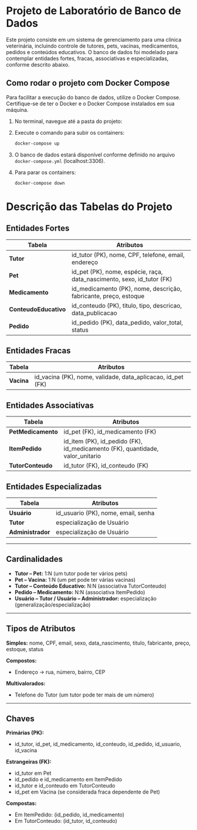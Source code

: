 
# Projeto de Laboratório de Banco de Dados

Este projeto consiste em um sistema de gerenciamento para uma clínica veterinária, incluindo controle de tutores, pets, vacinas, medicamentos, pedidos e conteúdos educativos. O banco de dados foi modelado para contemplar entidades fortes, fracas, associativas e especializadas, conforme descrito abaixo.

## Como rodar o projeto com Docker Compose

Para facilitar a execução do banco de dados, utilize o Docker Compose. Certifique-se de ter o Docker e o Docker Compose instalados em sua máquina.

1. No terminal, navegue até a pasta do projeto:
2. Execute o comando para subir os containers:
	```sh
	docker-compose up
	```
3. O banco de dados estará disponível conforme definido no arquivo `docker-compose.yml` (localhost:3306).

4. Para parar os containers:
	```sh
	docker-compose down
	```

# Descrição das Tabelas do Projeto

## Entidades Fortes

| Tabela             | Atributos                                                                 |
|--------------------|---------------------------------------------------------------------------|
| **Tutor**          | id_tutor (PK), nome, CPF, telefone, email, endereço                       |
| **Pet**            | id_pet (PK), nome, espécie, raça, data_nascimento, sexo, id_tutor (FK)     |
| **Medicamento**    | id_medicamento (PK), nome, descrição, fabricante, preço, estoque           |
| **ConteudoEducativo** | id_conteudo (PK), titulo, tipo, descricao, data_publicacao              |
| **Pedido**         | id_pedido (PK), data_pedido, valor_total, status                           |

## Entidades Fracas

| Tabela   | Atributos                                             |
|----------|-------------------------------------------------------|
| **Vacina** | id_vacina (PK), nome, validade, data_aplicacao, id_pet (FK) |

## Entidades Associativas

| Tabela         | Atributos                                             |
|----------------|-------------------------------------------------------|
| **PetMedicamento** | id_pet (FK), id_medicamento (FK)                  |
| **ItemPedido**     | id_item (PK), id_pedido (FK), id_medicamento (FK), quantidade, valor_unitario |
| **TutorConteudo**  | id_tutor (FK), id_conteudo (FK)                    |

## Entidades Especializadas

| Tabela           | Atributos                                  |
|------------------|--------------------------------------------|
| **Usuário**      | id_usuario (PK), nome, email, senha        |
| **Tutor**        | especialização de Usuário                  |
| **Administrador**| especialização de Usuário                  |

---

## Cardinalidades

- **Tutor – Pet:** 1:N (um tutor pode ter vários pets)
- **Pet – Vacina:** 1:N (um pet pode ter várias vacinas)
- **Tutor – Conteúdo Educativo:** N:N (associativa TutorConteudo)
- **Pedido – Medicamento:** N:N (associativa ItemPedido)
- **Usuário – Tutor / Usuário – Administrador:** especialização (generalização/especialização)

---

## Tipos de Atributos

**Simples:** nome, CPF, email, sexo, data_nascimento, titulo, fabricante, preço, estoque, status

**Compostos:**
- Endereço → rua, número, bairro, CEP

**Multivalorados:**
- Telefone do Tutor (um tutor pode ter mais de um número)

---

## Chaves

**Primárias (PK):**
- id_tutor, id_pet, id_medicamento, id_conteudo, id_pedido, id_usuario, id_vacina

**Estrangeiras (FK):**
- id_tutor em Pet
- id_pedido e id_medicamento em ItemPedido
- id_tutor e id_conteudo em TutorConteudo
- id_pet em Vacina (se considerada fraca dependente de Pet)

**Compostas:**
- Em ItemPedido: (id_pedido, id_medicamento)
- Em TutorConteudo: (id_tutor, id_conteudo)